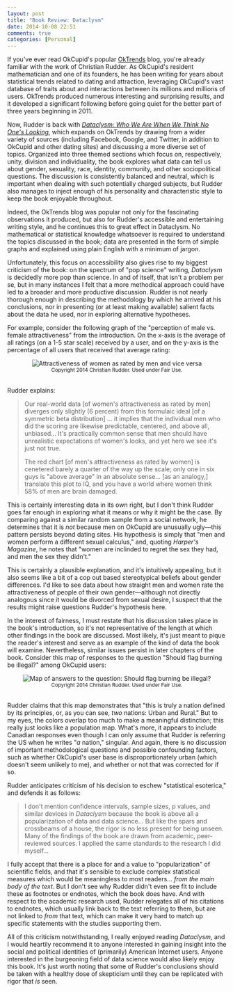 ```yaml
---
layout: post
title: "Book Review: Dataclysm"
date: 2014-10-08 22:51
comments: true
categories: [Personal]
---
```


If you've ever read OkCupid's popular [OkTrends](http://blog.okcupid.com/) blog,
you're already familiar with the work of Christian Rudder. As OkCupid's resident
mathematician and one of its founders, he has been writing for years about
statistical trends related to dating and attraction, leveraging OkCupid's
vast database of traits about and interactions between its millions and millions
of users. OkTrends produced numerous interesting and surprising results, and it
developed a significant following before going quiet for the better part of
three years beginning in 2011.

Now, Rudder is back with
[_Dataclysm: Who We Are When We Think No One's Looking_](http://dataclysm.org/),
which expands on OkTrends by drawing from a wider variety of sources (including
Facebook, Google, and Twitter, in addition to OkCupid and other dating sites)
and discussing a more diverse set of topics.  Organized into three themed
sections which focus on, respectively, unity, division and individuality, the
book explores what data can tell us about gender, sexuality, race, identity,
community, and other sociopolitical questions.  The discussion is consistently
balanced and neutral, which is important when dealing with such potentially
charged subjects, but Rudder also manages to inject enough of his personality
and characteristic style to keep the book enjoyable throughout.
<!-- more -->

Indeed, the OkTrends blog was popular not only for the fascinating observations
it produced, but also for Rudder's accessible and entertaining writing style,
and he continues this to great effect in Dataclysm. No mathematical or
statistical knowledge whatsoever is required to understand the topics discussed
in the book; data are presented in the form of simple graphs and explained using
plain English with a minimum of jargon.

Unfortunately, this focus on accessibility also gives rise to my biggest
criticism of the book: on the spectrum of "pop science" writing, _Dataclysm_ is
decidedly more pop than science. In and of itself, that isn't a problem per se,
but in many instances I felt that a more methodical approach could have led to a
broader and more productive discussion.  Rudder is not nearly thorough enough in
describing the methodology by which he arrived at his conclusions, nor in
presenting (or at least making available) salient facts about the data he used,
nor in exploring alternative hypotheses.

For example, consider the following graph of the "perception of male vs. female
attractiveness" from the introduction. On the x-axis is the average of all
ratings (on a 1-5 star scale) received by a user, and on the y-axis is the
percentage of all users that received that average rating:

<div style="margin-left: auto; margin-right: auto; text-align: center;">
<img src="/images/men_women_attractiveness.png" alt="Attractiveness of women as
rated by men and vice versa"/><br />
<small>Copyright 2014 Christian Rudder. Used under Fair Use.</small>
</div><br />

Rudder explains:

> Our real-world data [of women's attractiveness as rated by men] diverges only
> slightly (6 percent) from this formulaic ideal [of a symmetric beta
> distribution] ... it implies that the individual men who did the scoring are
> likewise predictable, centered, and above all, unbiased... It's practically
> common sense that men should have unrealistic expectations of women's looks,
> and yet here we see it's just not true.
>
> The red chart [of men's attractiveness as rated by women] is cenetered barely
> a quarter of the way up the scale; only one in six guys is "above average" in
> an absolute sense... [as an analogy,] translate this plot to IQ, and you have
> a world where women think 58% of men are brain damaged.

This is certainly interesting data in its own right, but I don't think Rudder
goes far enough in exploring what it means or why it might be the case. By
comparing against a similar random sample from a social network, he determines
that it is _not_ because men on OkCupid are unusually ugly&mdash;this pattern
persists beyond dating sites. His hypothesis is simply that "men and women
perform a different sexual calculus," and, quoting _Harper's Magazine_, he notes
that "women are inclinded to regret the sex they had, and men the sex they
didn't."

This is certainly a plausible explanation, and it's intuitively appealing, but
it also seems like a bit of a cop out based stereotypical beliefs about gender
differences. I'd like to see data about how straight men and women rate the
attractiveness of people of their own gender&mdash;although not directly
analogous since it would be divorced from sexual desire, I suspect that the
results might raise questions Rudder's hypothesis here.

In the interest of fairness, I must restate that his discussion takes place in
the book's introduction, so it's not representative of the length at which other
findings in the book are discussed. Most likely, it's just meant to pique the
reader's interest and serve as an example of the kind of data the book will
examine. Nevertheless, similar issues persist in later chapters of the book.
Consider this map of responses to the question "Should flag burning be illegal?"
among OkCupid users:

<div style="margin-left: auto; margin-right: auto; text-align: center;">
<img src="/images/dataclysm_flag_burning.png" alt="Map of answers to the
question: Should flag burning be illegal?"/><br />
<small>Copyright 2014 Christian Rudder. Used under Fair Use.</small>
</div><br />

Rudder claims that this map demonstrates that "this is truly a nation defined by
its principles, or, as you can see, _two_ nations: Urban and Rural." But to my
eyes, the colors overlap too much to make a meaningful distinction; this
really just looks like a population map. What's more, it appears to include
Canadian responses even though I can only assume that Rudder is referring the US
when he writes "_a_ nation," singular. And again, there is no discussion of
important methodological questions and possible confounding factors, such as
whether OkCupid's user base is disproportionately urban (which doesn't seem
unlikely to me), and whether or not that was corrected for if so.

Rudder anticipates criticism of his decision to eschew "statistical esoterica,"
and defends it as follows:

> I don't mention confidence intervals, sample sizes, p values, and similar
> devices in _Dataclysm_ because the book is above all a popularization of data
> and data science... But like the spars and crossbeams of a house, the rigor is
> no less present for being unseen. Many of the findings of the book are drawn
> from academic, peer-reviewed sources. I applied the same standards to the
> research I did myself...

I fully accept that there is a place for and a value to "popularization" of
scientific fields, and that it's sensible to exclude complex statistical
measures which would be meaningless to most readers... _from the main body of
the text_. But I don't see why Rudder didn't even see fit to include these as
footnotes or endnotes, which the book does have. And with respect to the
academic research used, Rudder relegates all of his citations to endnotes, which
usually link back to the text referring to them, but are not linked to _from_
that text, which can make it very hard to match up specific statements with the
studies supporting them.

All of this criticism notwithstanding, I really enjoyed reading _Dataclysm_, and
I would heartily recommend it to anyone interested in gaining insight into the
social and political identities of (primarily) American Internet users. Anyone
interested in the burgeoning field of data science would also likely enjoy this
book. It's just worth noting that some of Rudder's conclusions should be taken
with a healthy dose of skepticism until they can be replicated with rigor that
_is_ seen.

